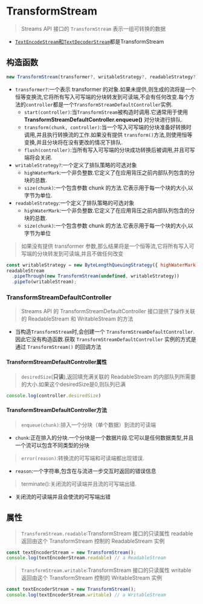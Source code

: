 # TransformStream

>Streams API 接口的 `TransformStream` 表示一组可转换的数据

* [`TextEncodeStream`和`TextDecoderStream`](./EncodingApi.md#encoding)都是TransformStream

## 构造函数

```js
new TransformStream(transformer?, writableStrategy?, readableStrategy?)
```

* `transformer?`:一个表示 transformer 的对象.如果未提供,则生成的流将是一个恒等变换流,它将所有写入可写端的分块转发到可读端,不会有任何改变.每个方法的`controller`都是一个`TransformStreamDefaultController`实例.
  * `start(controller)`:当`TransformStream`被构造时调用.它通常用于使用**TransformStreamDefaultController.enqueue()** 对分块进行排队.
  * `transform(chunk, controller)`:当一个写入可写端的分块准备好转换时调用,并且执行转换流的工作.如果没有提供 `transform()`方法,则使用恒等变换,并且分块将在没有更改的情况下排队.
  * `flush(controller)`:当所有写入可写端的分块成功转换后被调用,并且可写端将会关闭.
* `writableStrategy?`:一个定义了排队策略的可选对象
  * `highWaterMark`:一个非负整数.它定义了在应用背压之前内部队列包含的分块的总数.
  * `size(chunk)`:一个包含参数 chunk 的方法.它表示用于每一个块的大小,以字节为单位.
* `readableStrategy`:一个定义了排队策略的可选对象
  * `highWaterMark`:一个非负整数.它定义了在应用背压之前内部队列包含的分块的总数.
  * `size(chunk)`:一个包含参数 chunk 的方法.它表示用于每一个块的大小,以字节为单位

>如果没有提供 transformer 参数,那么结果将是一个恒等流,它将所有写入可写端的分块转发到可读端,并且不做任何改变

```js
const writableStrategy = new ByteLengthQueuingStrategy({ highWaterMark: 1024 * 1024 });
readableStream
  .pipeThrough(new TransformStream(undefined, writableStrategy))
  .pipeTo(writableStream);
```

### TransformStreamDefaultController

>Streams API 的 TransformStreamDefaultController 接口提供了操作关联的 ReadableStream 和 WritableStream 的方法

* 当构造`TransformStream`时,会创建一个 `TransformStreamDefaultController`.因此它没有构造函数.获取 `TransformStreamDefaultController` 实例的方式是通过 `TransformStream()` 的回调方法

#### TransformStreamDefaultController属性

>`desiredSize`(**只读**),返回填充满关联的 ReadableStream 的内部队列所需要的大小.如果这个desiredSize是0,则队列已满

```js
console.log(controller.desiredSize)
```

#### TransformStreamDefaultController方法

> `enqueue(chunk)`:排入一个分块（单个数据）到流的可读端

* `chunk`:正在排入的分块.一个分块是一个数据片段.它可以是任何数据类型,并且一个流可以包含不同类型的分块

>`error(reason)`:转换流的可写端和可读端都出现错误.

* `reason`:一个字符串,包含在与流进一步交互时返回的错误信息

>terminate():关闭流的可读端并且流的可写端出错.

* 关闭流的可读端并且会使流的可写端出错

## 属性

>`TransformStream.readable`:TransformStream 接口的只读属性 readable 返回由这个 TransformStream 控制的 ReadableStream 实例

```js
const textEncoderStream = new TransformStream();
console.log(textEncoderStream.readable) // a ReadableStream
```

>`TransformStream.writable`:TransformStream 接口的只读属性 writable 返回由这个 TransformStream 控制的 WritableStream 实例

```js
const textEncoderStream = new TransformStream();
console.log(textEncoderStream.writable) // a WritableStream
```
